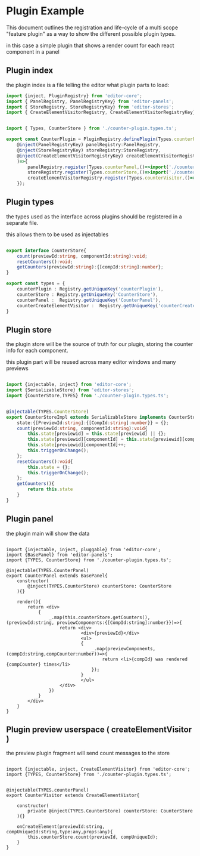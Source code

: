 # Plugin Example
This document outlines the registration and life-cycle of a multi scope "feature plugin" as a way to show the different possible plugin types.

in this case a simple plugin that shows a render count for each react component in a panel


## Plugin index

the plugin index is a file telling the editor what plugin parts to load:

```ts
import {inject, PluginRegistry} from 'editor-core';
import { PanelRegistry, PanelRegistryKey} from 'editor-panels';
import { StoreRegistry, StoreRegistryKey} from 'editor-stores';
import { CreateElementVisitorRegistry, CreateElementVisitorRegistryKey} from 'editor-preview';


import { Types, CounterStore } from './counter-plugin.types.ts';

export const CounterPlugin = PluginRegistry.definePlugin(Types.counterPlugin, (
    @inject(PanelRegistryKey) panelRegistry:PanelRegistry,
    @inject(StoreRegistryKey) storeRegistry:StoreRegistry,
    @inject(CreateElementVisitorRegistryKey) createElementVisitorRegistry:CreateElementVisitorRegistry
    )=>{
        panelRegistry.register(Types.counterPanel,()=>import('./counter-panel.tsx'));
        storeRegistry.register(Types.counterStore,()=>import('./counter-store.ts'));
        createElementVisitorRegistry.register(Types.counterVisitor,()=>import('./counter-visitor.ts'));
    });
```

## Plugin types
the types used as the interface across plugins should be registered in a separate file.

this allows them to be used as injectables

```ts

export interface CounterStore{
    count(previewId:string, componentId:string):void;
    resetCounters():void;
    getCounters(previewId:string):{[compId:string]:number};
}

export const types = {
    counterPlugin : Registry.getUniqueKey('counterPlugin'),
    counterStore : Registry.getUniqueKey('CounterStore'),
    counterPanel :  Registry.getUniqueKey('CounterPanel'),
    counterCreateElementVisitor :  Registry.getUniqueKey('counterCreateElementVisitor'),
}


```

## Plugin store

the plugin store will be the source of truth for our plugin, storing the counter info for each component.

this plugin part will be reused across many editor windows and many previews

```ts

import {injectable, inject} from 'editor-core';
import {SerializableStore} from 'editor-stores';
import {CounterStore,TYPES} from './counter-plugin.types.ts';


@injectable(TYPES.CounterStore)
export CounterStoreImpl extends SerializableStore implements CounterStore{
    state:{[PreviewId:string]:{[CompId:string]:number}} = {};
    count(previewId:string, componentId:string):void{
        this.state[previewid] = this.state[previewid] || {};
        this.state[previewid][componentId] = this.state[previewid][componentId] || 0;
        this.state[previewid][componentId]++;
        this.triggerOnChange();
    };
    resetCounters():void{
        this.state = {};
        this.triggerOnChange();
    };
    getCounters(){
        return this.state
    }
}


```



## Plugin panel

the plugin main will show the data


```tsx

import {injectable, inject, pluggable} from 'editor-core';
import {BasePanel} from 'editor-panels';
import {TYPES, CounterStore} from './counter-plugin.types.ts';

@injectable(TYPES.CounterPanel)
export CounterPanel extends BasePanel{
    constructor(
        @inject(TYPES.CounterStore) counterStore: CounterStore
    ){}

    render(){
        return <div>
            {
                _.map(this.counterStore.getCounters(),(previewId:string, previewComponents:{[CompId:string]:number}})=>{
                    return <div>
                            <div>{previewId}</div>
                            <ul>
                            {
                                _.map(previewComponents, (compId:string,compCounter:number))=>{
                                    return <li>{compId} was rendered {compCounter} times</li>
                                });
                            }
                            </ul>
                    </div>
                })
            }
        </div>
    }
}

```



## Plugin preview userspace ( createElementVisitor )

the preview plugin fragment will send count messages to the store


```tsx

import {injectable, inject, CreateElementVisitor} from 'editor-core';
import {TYPES, CounterStore} from './counter-plugin.types.ts';


@injectable(TYPES.counterPanel)
export CounterVisitor extends CreateElementVistor{

    constructor(
        private @inject(TYPES.CounterStore) counterStore: CounterStore
    ){}

    onCreateElement(previewId:string, compUniqueId:string,type:any,props:any){
        this.counterStore.count(previewId, compUniqueId);
    }
}

```
